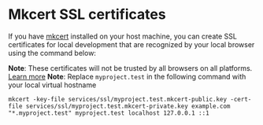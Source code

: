 # Mkcert SSL certificates

If you have [mkcert](https://mkcert.dev) installed on your host machine, you can create SSL certificates for local development that are recognized by your local browser using the command below:

**Note**: These certificates will not be trusted by all browsers on all platforms. [Learn more](https://github.com/FiloSottile/mkcert#supported-root-stores)
**Note**: Replace `myproject.test` in the following command with your local virtual hostname

```
mkcert -key-file services/ssl/myproject.test.mkcert-public.key -cert-file services/ssl/myproject.test.mkcert-private.key example.com "*.myproject.test" myproject.test localhost 127.0.0.1 ::1
```
